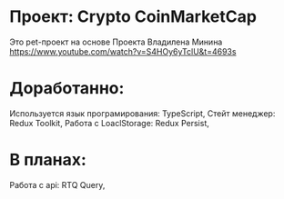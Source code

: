 # Проект: Crypto CoinMarketCap

Это pet-проект на основе Проекта Владилена Минина https://www.youtube.com/watch?v=S4HOy6yTclU&t=4693s

# Доработанно:

Используется язык програмирования: TypeScript,
Стейт менеджер: Redux Toolkit,
Работа с LoaclStorage: Redux Persist,

# В планах:

Работа с api: RTQ Query,
